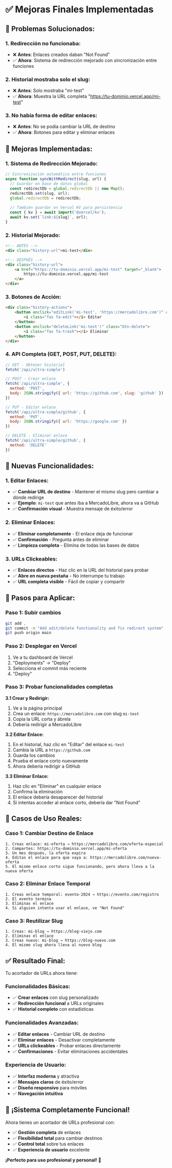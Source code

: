 # ✅ Mejoras Finales Implementadas

## 🎯 **Problemas Solucionados:**

### **1. Redirección no funcionaba:**
- ❌ **Antes**: Enlaces creados daban "Not Found"
- ✅ **Ahora**: Sistema de redirección mejorado con sincronización entre funciones

### **2. Historial mostraba solo el slug:**
- ❌ **Antes**: Solo mostraba "mi-test"
- ✅ **Ahora**: Muestra la URL completa "https://tu-dominio.vercel.app/mi-test"

### **3. No había forma de editar enlaces:**
- ❌ **Antes**: No se podía cambiar la URL de destino
- ✅ **Ahora**: Botones para editar y eliminar enlaces

## 🔧 **Mejoras Implementadas:**

### **1. Sistema de Redirección Mejorado:**
```javascript
// Sincronización automática entre funciones
async function syncWithRedirect(slug, url) {
  // Guardar en base de datos global
  const redirectDb = global.redirectDb || new Map();
  redirectDb.set(slug, url);
  global.redirectDb = redirectDb;
  
  // También guardar en Vercel KV para persistencia
  const { kv } = await import('@vercel/kv');
  await kv.set(`link:${slug}`, url);
}
```

### **2. Historial Mejorado:**
```html
<!-- ANTES -->
<div class="history-url">mi-test</div>

<!-- DESPUÉS -->
<div class="history-url">
    <a href="https://tu-dominio.vercel.app/mi-test" target="_blank">
        https://tu-dominio.vercel.app/mi-test
    </a>
</div>
```

### **3. Botones de Acción:**
```html
<div class="history-actions">
    <button onclick="editLink('mi-test', 'https://mercadolibre.com')" class="btn-edit">
        <i class="fas fa-edit"></i> Editar
    </button>
    <button onclick="deleteLink('mi-test')" class="btn-delete">
        <i class="fas fa-trash"></i> Eliminar
    </button>
</div>
```

### **4. API Completa (GET, POST, PUT, DELETE):**
```javascript
// GET - Obtener historial
fetch('/api/ultra-simple')

// POST - Crear enlace
fetch('/api/ultra-simple', {
  method: 'POST',
  body: JSON.stringify({ url: 'https://github.com', slug: 'github' })
})

// PUT - Editar enlace
fetch('/api/ultra-simple/github', {
  method: 'PUT',
  body: JSON.stringify({ url: 'https://google.com' })
})

// DELETE - Eliminar enlace
fetch('/api/ultra-simple/github', {
  method: 'DELETE'
})
```

## 🎨 **Nuevas Funcionalidades:**

### **1. Editar Enlaces:**
- ✅ **Cambiar URL de destino** - Mantener el mismo slug pero cambiar a dónde redirige
- ✅ **Ejemplo**: `mi-test` que antes iba a MercadoLibre, ahora va a GitHub
- ✅ **Confirmación visual** - Muestra mensaje de éxito/error

### **2. Eliminar Enlaces:**
- ✅ **Eliminar completamente** - El enlace deja de funcionar
- ✅ **Confirmación** - Pregunta antes de eliminar
- ✅ **Limpieza completa** - Elimina de todas las bases de datos

### **3. URLs Clickeables:**
- ✅ **Enlaces directos** - Haz clic en la URL del historial para probar
- ✅ **Abre en nueva pestaña** - No interrumpe tu trabajo
- ✅ **URL completa visible** - Fácil de copiar y compartir

## 🚀 **Pasos para Aplicar:**

### **Paso 1: Subir cambios**
```bash
git add .
git commit -m "Add edit/delete functionality and fix redirect system"
git push origin main
```

### **Paso 2: Desplegar en Vercel**
1. Ve a tu dashboard de Vercel
2. "Deployments" → "Deploy"
3. Selecciona el commit más reciente
4. "Deploy"

### **Paso 3: Probar funcionalidades completas**

**3.1 Crear y Redirigir:**
1. Ve a la página principal
2. Crea un enlace: `https://mercadolibre.com` con slug `mi-test`
3. Copia la URL corta y ábrela
4. Debería redirigir a MercadoLibre

**3.2 Editar Enlace:**
1. En el historial, haz clic en "Editar" del enlace `mi-test`
2. Cambia la URL a `https://github.com`
3. Guarda los cambios
4. Prueba el enlace corto nuevamente
5. Ahora debería redirigir a GitHub

**3.3 Eliminar Enlace:**
1. Haz clic en "Eliminar" en cualquier enlace
2. Confirma la eliminación
3. El enlace debería desaparecer del historial
4. Si intentas acceder al enlace corto, debería dar "Not Found"

## 🎯 **Casos de Uso Reales:**

### **Caso 1: Cambiar Destino de Enlace**
```
1. Creas enlace: mi-oferta → https://mercadolibre.com/oferta-especial
2. Compartes: https://tu-dominio.vercel.app/mi-oferta
3. Un mes después, la oferta expira
4. Editas el enlace para que vaya a: https://mercadolibre.com/nueva-oferta
5. El mismo enlace corto sigue funcionando, pero ahora lleva a la nueva oferta
```

### **Caso 2: Eliminar Enlace Temporal**
```
1. Creas enlace temporal: evento-2024 → https://evento.com/registro
2. El evento termina
3. Eliminas el enlace
4. Si alguien intenta usar el enlace, ve "Not Found"
```

### **Caso 3: Reutilizar Slug**
```
1. Creas: mi-blog → https://blog-viejo.com
2. Eliminas el enlace
3. Creas nuevo: mi-blog → https://blog-nuevo.com
4. El mismo slug ahora lleva al nuevo blog
```

## ✅ **Resultado Final:**

Tu acortador de URLs ahora tiene:

### **Funcionalidades Básicas:**
- ✅ **Crear enlaces** con slug personalizado
- ✅ **Redirección funcional** a URLs originales
- ✅ **Historial completo** con estadísticas

### **Funcionalidades Avanzadas:**
- ✅ **Editar enlaces** - Cambiar URL de destino
- ✅ **Eliminar enlaces** - Desactivar completamente
- ✅ **URLs clickeables** - Probar enlaces directamente
- ✅ **Confirmaciones** - Evitar eliminaciones accidentales

### **Experiencia de Usuario:**
- ✅ **Interfaz moderna** y atractiva
- ✅ **Mensajes claros** de éxito/error
- ✅ **Diseño responsivo** para móviles
- ✅ **Navegación intuitiva**

## 🎉 **¡Sistema Completamente Funcional!**

Ahora tienes un acortador de URLs profesional con:
- ✅ **Gestión completa** de enlaces
- ✅ **Flexibilidad total** para cambiar destinos
- ✅ **Control total** sobre tus enlaces
- ✅ **Experiencia de usuario** excelente

**¡Perfecto para uso profesional y personal!** 🚀
